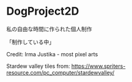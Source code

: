 # DogProject2D
私の自由な時間に作られた個人制作

「制作している中」

Credit: 
Irma Justika - most pixel arts

Stardew valley tiles from:
https://www.spriters-resource.com/pc_computer/stardewvalley/

